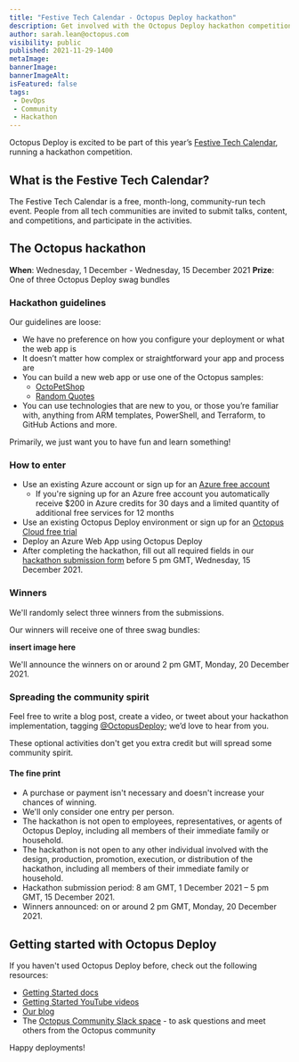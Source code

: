 ```yaml
---
title: "Festive Tech Calendar - Octopus Deploy hackathon"
description: Get involved with the Octopus Deploy hackathon competition and you could win one of three Octopus swag bundles.
author: sarah.lean@octopus.com
visibility: public
published: 2021-11-29-1400
metaImage: 
bannerImage: 
bannerImageAlt: 
isFeatured: false
tags:
 - DevOps
 - Community
 - Hackathon
---
```

Octopus Deploy is excited to be part of this year’s [Festive Tech Calendar](https://festivetechcalendar.com), running a hackathon competition.

## What is the Festive Tech Calendar?

The Festive Tech Calendar is a free, month-long, community-run tech event. People from all tech communities are invited to submit talks, content, and competitions, and participate in the activities.

## The Octopus hackathon

**When**: Wednesday, 1 December - Wednesday, 15 December 2021
**Prize**: One of three Octopus Deploy swag bundles

### Hackathon guidelines

Our guidelines are loose:

- We have no preference on how you configure your deployment or what the web app is
- It doesn’t matter how complex or straightforward your app and process are
- You can build a new web app or use one of the Octopus samples: 
   - [OctoPetShop](https://github.com/OctopusSamples/OctoPetShop)
   - [Random Quotes](https://github.com/OctopusSamples/RandomQuotes)
- You can use technologies that are new to you, or those you’re familiar with, anything from ARM templates, PowerShell, and Terraform, to GitHub Actions and more.

Primarily, we just want you to have fun and learn something!

### How to enter

- Use an existing Azure account or sign up for an [Azure free account](https://azure.microsoft.com/free) 
   - If you're signing up for an Azure free account you automatically receive $200 in Azure credits for 30 days and a limited quantity of additional free services for 12 months
- Use an existing Octopus Deploy environment or sign up for an [Octopus Cloud free trial](https://octopus.com/start/cloud)
- Deploy an Azure Web App using Octopus Deploy 
- After completing the hackathon, fill out all required fields in our [hackathon submission form](https://forms.gle/PeGkA92uhnGsHy268) before 5 pm GMT, Wednesday, 15 December 2021.

### Winners

We'll randomly select three winners from the submissions. 

Our winners will receive one of three swag bundles: 

**insert image here**

We'll announce the winners on or around 2 pm GMT, Monday, 20 December 2021.

### Spreading the community spirit

Feel free to write a blog post, create a video, or tweet about your hackathon implementation, tagging [@OctopusDeploy](https://www.twitter.com/OctopusDeploy); we’d love to hear from you.  

These optional activities don't get you extra credit but will spread some community spirit. 


#### The fine print

- A purchase or payment isn't necessary and doesn't increase your chances of winning. 
- We'll only consider one entry per person. 
- The hackathon is not open to employees, representatives, or agents of Octopus Deploy, including all members of their immediate family or household.
- The hackathon is not open to any other individual involved with the design, production, promotion, execution, or distribution of the hackathon, including all members of their immediate family or household.
- Hackathon submission period:   8 am GMT, 1 December 2021 – 5 pm GMT, 15 December 2021. 
- Winners announced: on or around 2 pm GMT, Monday, 20 December 2021.

## Getting started with Octopus Deploy

If you haven't used Octopus Deploy before, check out the following resources:

- [Getting Started docs](https://octopus.com/docs/getting-started)
- [Getting Started YouTube videos](https://www.youtube.com/playlist?list=PLAGskdGvlaw268i2ZTPC1ZrxwFjjKIdKH)
- [Our blog](https://octopus.com/blog)
- The [Octopus Community Slack space](http://octopususergroup.slack.com) - to ask questions and meet others from the Octopus community 

Happy deployments!

